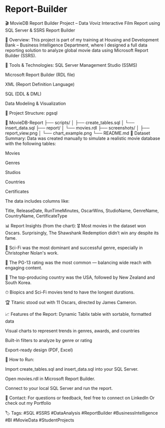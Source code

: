 # Report-Builder

🎬 MovieDB Report Builder Project – Data Voviz
Interactive Film Report using SQL Server & SSRS Report Builder

📌 Overview:
This project is part of my training at Housing and Development Bank – Business Intelligence Department, where I designed a full data reporting solution to analyze global movie data using Microsoft Report Builder (SSRS).

🔧 Tools & Technologies:
SQL Server Management Studio (SSMS)

Microsoft Report Builder (RDL file)

XML (Report Definition Language)

SQL (DDL & DML)

Data Modeling & Visualization

📁 Project Structure:
pgsql

📂 MovieDB-Report
├── scripts/
│   ├── create_tables.sql
│   └── insert_data.sql
├── report/
│   └── movies.rdl
├── screenshots/
│   ├── report_view.png
│   └── chart_example.png
└── README.md
🧠 Dataset Summary:
Data was created manually to simulate a realistic movie database with the following tables:

Movies

Genres

Studios

Countries

Certificates

The data includes columns like:

Title, ReleaseDate, RunTimeMinutes, OscarWins, StudioName, GenreName, CountryName, CertificateType

📊 Report Insights (from the chart):
🎖 Most movies in the dataset won Oscars. Surprisingly, The Shawshank Redemption didn’t win any despite its fame.

🎥 Sci-Fi was the most dominant and successful genre, especially in Christopher Nolan's work.

🔢 The PG-13 rating was the most common — balancing wide reach with engaging content.

🧭 The top-producing country was the USA, followed by New Zealand and South Korea.

⏱ Biopics and Sci-Fi movies tend to have the longest durations.

🏆 Titanic stood out with 11 Oscars, directed by James Cameron.

📈 Features of the Report:
Dynamic Tablix table with sortable, formatted data

Visual charts to represent trends in genres, awards, and countries

Built-in filters to analyze by genre or rating

Export-ready design (PDF, Excel)

🚀 How to Run:


Import create_tables.sql and insert_data.sql into your SQL Server.

Open movies.rdl in Microsoft Report Builder.

Connect to your local SQL Server and run the report.


💬 Contact:
For questions or feedback, feel free to connect on LinkedIn
Or check out my Portfolio

🏷 Tags:
#SQL #SSRS #DataAnalysis #ReportBuilder #BusinessIntelligence #BI #MovieData #StudentProjects

